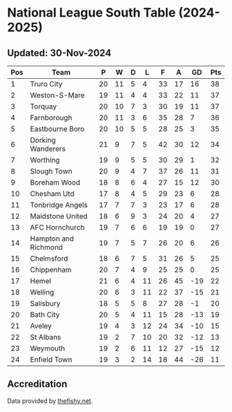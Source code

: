 # National League South Table (2024-2025)
## Updated: 30-Nov-2024

| Pos | Team | P | W | D | L | F | A | GD | Pts |
| --- | --- | --- | --- | --- | --- | --- | --- | --- | --- |
| 1 | Truro City | 20 | 11 | 5 | 4 | 33 | 17 | 16 | 38 |
| 2 | Weston-S-Mare | 19 | 11 | 4 | 4 | 33 | 22 | 11 | 37 |
| 3 | Torquay | 20 | 10 | 7 | 3 | 30 | 19 | 11 | 37 |
| 4 | Farnborough | 20 | 11 | 3 | 6 | 35 | 28 | 7 | 36 |
| 5 | Eastbourne Boro | 20 | 10 | 5 | 5 | 28 | 25 | 3 | 35 |
| 6 | Dorking Wanderers | 21 | 9 | 7 | 5 | 42 | 30 | 12 | 34 |
| 7 | Worthing | 19 | 9 | 5 | 5 | 30 | 29 | 1 | 32 |
| 8 | Slough Town | 20 | 9 | 4 | 7 | 37 | 26 | 11 | 31 |
| 9 | Boreham Wood | 18 | 8 | 6 | 4 | 27 | 15 | 12 | 30 |
| 10 | Chesham Utd | 17 | 8 | 4 | 5 | 29 | 23 | 6 | 28 |
| 11 | Tonbridge Angels | 17 | 7 | 7 | 3 | 23 | 17 | 6 | 28 |
| 12 | Maidstone United | 18 | 6 | 9 | 3 | 24 | 20 | 4 | 27 |
| 13 | AFC Hornchurch | 19 | 7 | 6 | 6 | 19 | 19 | 0 | 27 |
| 14 | Hampton and Richmond | 19 | 7 | 5 | 7 | 26 | 20 | 6 | 26 |
| 15 | Chelmsford | 18 | 6 | 7 | 5 | 31 | 26 | 5 | 25 |
| 16 | Chippenham | 20 | 7 | 4 | 9 | 25 | 25 | 0 | 25 |
| 17 | Hemel | 21 | 6 | 4 | 11 | 26 | 45 | -19 | 22 |
| 18 | Welling | 20 | 6 | 3 | 11 | 22 | 37 | -15 | 21 |
| 19 | Salisbury | 18 | 5 | 5 | 8 | 27 | 28 | -1 | 20 |
| 20 | Bath City | 20 | 5 | 4 | 11 | 15 | 28 | -13 | 19 |
| 21 | Aveley | 19 | 4 | 3 | 12 | 24 | 34 | -10 | 15 |
| 22 | St Albans | 19 | 2 | 7 | 10 | 20 | 32 | -12 | 13 |
| 23 | Weymouth | 19 | 2 | 6 | 11 | 12 | 27 | -15 | 12 |
| 24 | Enfield Town | 19 | 3 | 2 | 14 | 18 | 44 | -26 | 11 |

## Accreditation 

Data provided by [thefishy.net](https://www.thefishy.net/).
